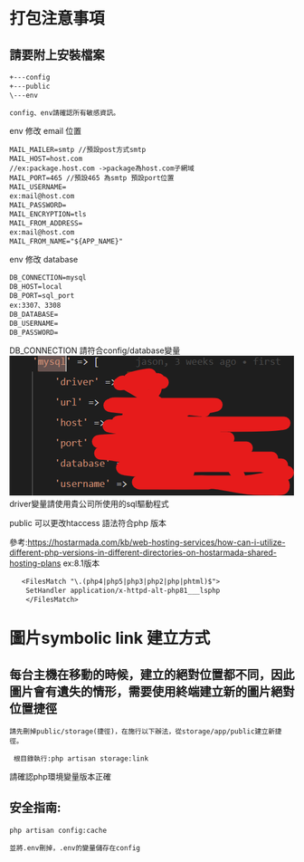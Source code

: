# 打包注意事項
## 請要附上安裝檔案
```
+---config
+---public
\---env
```
```
config、env請確認所有敏感資訊。
```
env 修改 email 位置
```
MAIL_MAILER=smtp //預設post方式smtp
MAIL_HOST=host.com 
//ex:package.host.com ->package為host.com子網域
MAIL_PORT=465 //預設465 為smtp 預設port位置
MAIL_USERNAME=
ex:mail@host.com
MAIL_PASSWORD=
MAIL_ENCRYPTION=tls
MAIL_FROM_ADDRESS=
ex:mail@host.com
MAIL_FROM_NAME="${APP_NAME}"
```
env 修改 database
```
DB_CONNECTION=mysql
DB_HOST=local
DB_PORT=sql_port
ex:3307、3308
DB_DATABASE=
DB_USERNAME=
DB_PASSWORD=
```
DB_CONNECTION 請符合config/database變量
![Alt text](image-1.png)
driver變量請使用貴公司所使用的sql驅動程式

public 可以更改htaccess 語法符合php 版本

參考:https://hostarmada.com/kb/web-hosting-services/how-can-i-utilize-different-php-versions-in-different-directories-on-hostarmada-shared-hosting-plans
ex:8.1版本
```
   <FilesMatch "\.(php4|php5|php3|php2|php|phtml)$">
    SetHandler application/x-httpd-alt-php81___lsphp
    </FilesMatch>
```

# 圖片symbolic link 建立方式
## 每台主機在移動的時候，建立的絕對位置都不同，因此圖片會有遺失的情形，需要使用終端建立新的圖片絕對位置捷徑
``
請先刪掉public/storage(捷徑)，在施行以下辦法，從storage/app/public建立新捷徑。
``
```
 根目錄執行:php artisan storage:link
```
請確認php環境變量版本正確

## 安全指南:
```
php artisan config:cache
```
``
並將.env刪掉，.env的變量儲存在config
``
